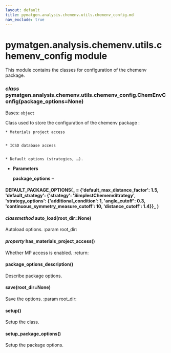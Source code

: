 ```yaml
---
layout: default
title: pymatgen.analysis.chemenv.utils.chemenv_config.md
nav_exclude: true
---
```


# pymatgen.analysis.chemenv.utils.chemenv_config module

This module contains the classes for configuration of the chemenv package.


### _class_ pymatgen.analysis.chemenv.utils.chemenv_config.ChemEnvConfig(package_options=None)
Bases: `object`

Class used to store the configuration of the chemenv package :


    * Materials project access


    * ICSD database access


    * Default options (strategies, …).


* **Parameters**

    **package_options** –



#### DEFAULT_PACKAGE_OPTIONS(_ = {'default_max_distance_factor': 1.5, 'default_strategy': {'strategy': 'SimplestChemenvStrategy', 'strategy_options': {'additional_condition': 1, 'angle_cutoff': 0.3, 'continuous_symmetry_measure_cutoff': 10, 'distance_cutoff': 1.4}}_ )

#### _classmethod_ auto_load(root_dir=None)
Autoload options.
:param root_dir:


#### _property_ has_materials_project_access()
Whether MP access is enabled.
:return:


#### package_options_description()
Describe package options.


#### save(root_dir=None)
Save the options.
:param root_dir:


#### setup()
Setup the class.


#### setup_package_options()
Setup the package options.